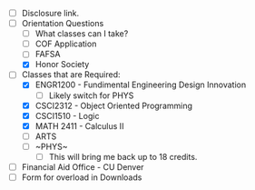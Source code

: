 - [ ] Disclosure link.
- [ ] Orientation Questions
	- [ ] What classes can I take?
	- [ ] COF Application
	- [ ] FAFSA
	- [x] Honor Society
- [ ] Classes that are Required:
	- [x] ENGR1200 - Fundimental Engineering Design Innovation
		- [ ] Likely switch for PHYS
	- [x] CSCI2312 - Object Oriented Programming
	- [x] CSCI1510 - Logic
	- [x] MATH 2411 - Calculus II
	- [ ] ARTS
	- [ ] ~PHYS~
		- [ ] This will bring me back up to 18 credits.
- [ ] Financial Aid Office - CU Denver
- [ ] Form for overload in Downloads